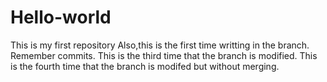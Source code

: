 # Hello-world
This is my first repository
Also,this is the first time writting in the branch.
Remember commits.
This is the third time that the branch is modified.
This is the fourth time that the branch is modifed but without merging.
